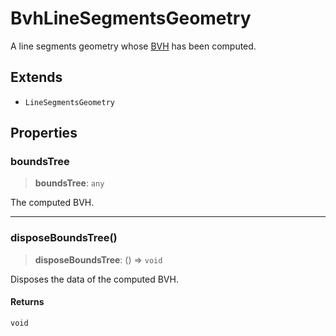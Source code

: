 # BvhLineSegmentsGeometry

A line segments geometry whose [BVH](https://github.com/gkjohnson/three-mesh-bvh) has been computed.

## Extends

- `LineSegmentsGeometry`

## Properties

### boundsTree

> **boundsTree**: `any`

The computed BVH.

***

### disposeBoundsTree()

> **disposeBoundsTree**: () => `void`

Disposes the data of the computed BVH.

#### Returns

`void`
